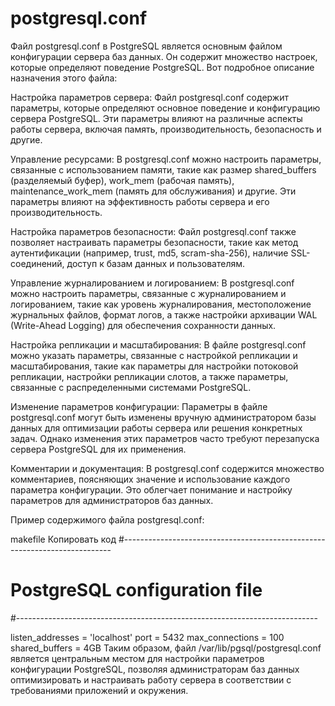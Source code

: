 # postgresql.conf
Файл postgresql.conf в PostgreSQL является основным файлом конфигурации сервера баз данных. Он содержит множество настроек, которые определяют поведение PostgreSQL. Вот подробное описание назначения этого файла:

Настройка параметров сервера: Файл postgresql.conf содержит параметры, которые определяют основное поведение и конфигурацию сервера PostgreSQL. Эти параметры влияют на различные аспекты работы сервера, включая память, производительность, безопасность и другие.

Управление ресурсами: В postgresql.conf можно настроить параметры, связанные с использованием памяти, такие как размер shared_buffers (разделяемый буфер), work_mem (рабочая память), maintenance_work_mem (память для обслуживания) и другие. Эти параметры влияют на эффективность работы сервера и его производительность.

Настройка параметров безопасности: Файл postgresql.conf также позволяет настраивать параметры безопасности, такие как метод аутентификации (например, trust, md5, scram-sha-256), наличие SSL-соединений, доступ к базам данных и пользователям.

Управление журналированием и логированием: В postgresql.conf можно настроить параметры, связанные с журналированием и логированием, такие как уровень журналирования, местоположение журнальных файлов, формат логов, а также настройки архивации WAL (Write-Ahead Logging) для обеспечения сохранности данных.

Настройка репликации и масштабирования: В файле postgresql.conf можно указать параметры, связанные с настройкой репликации и масштабирования, такие как параметры для настройки потоковой репликации, настройки репликации слотов, а также параметры, связанные с распределенными системами PostgreSQL.

Изменение параметров конфигурации: Параметры в файле postgresql.conf могут быть изменены вручную администратором базы данных для оптимизации работы сервера или решения конкретных задач. Однако изменения этих параметров часто требуют перезапуска сервера PostgreSQL для их применения.

Комментарии и документация: В postgresql.conf содержится множество комментариев, поясняющих значение и использование каждого параметра конфигурации. Это облегчает понимание и настройку параметров для администраторов баз данных.

Пример содержимого файла postgresql.conf:

makefile
Копировать код
#---------------------------------------------------------------------------
# PostgreSQL configuration file
#---------------------------------------------------------------------------

listen_addresses = 'localhost'
port = 5432
max_connections = 100
shared_buffers = 4GB
Таким образом, файл /var/lib/pgsql/postgresql.conf является центральным местом для настройки параметров конфигурации PostgreSQL, позволяя администраторам баз данных оптимизировать и настраивать работу сервера в соответствии с требованиями приложений и окружения.




